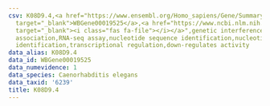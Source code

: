 ```yaml
---
csv: K08D9.4,<a href="https://www.ensembl.org/Homo_sapiens/Gene/Summary?db=core;g=WBGene00019525"
  target="_blank">WBGene00019525</a>,<a href="https://www.ncbi.nlm.nih.gov/pubmed/27496166"
  target="_blank"><i class="fas fa-file"></i></a>",genetic interference,functional
  association,RNA-seq assay,nucleotide sequence identification,nucleotide sequence
  identification,transcriptional regulation,down-regulates activity
data_alias: K08D9.4
data_id: WBGene00019525
data_numevidence: 1
data_species: Caenorhabditis elegans
data_taxid: '6239'
title: K08D9.4
---
```

